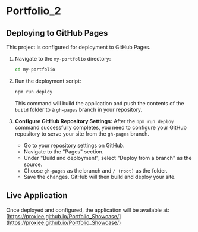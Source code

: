 # Portfolio_2

## Deploying to GitHub Pages

This project is configured for deployment to GitHub Pages.

1.  Navigate to the `my-portfolio` directory:
    ```bash
    cd my-portfolio
    ```
2.  Run the deployment script:
    ```bash
    npm run deploy
    ```
    This command will build the application and push the contents of the `build` folder to a `gh-pages` branch in your repository.

3.  **Configure GitHub Repository Settings:**
    After the `npm run deploy` command successfully completes, you need to configure your GitHub repository to serve your site from the `gh-pages` branch.
    - Go to your repository settings on GitHub.
    - Navigate to the "Pages" section.
    - Under "Build and deployment", select "Deploy from a branch" as the source.
    - Choose `gh-pages` as the branch and `/ (root)` as the folder.
    - Save the changes. GitHub will then build and deploy your site.

## Live Application

Once deployed and configured, the application will be available at:
[https://proxiee.github.io/Portfolio_Showcase/](https://proxiee.github.io/Portfolio_Showcase/)